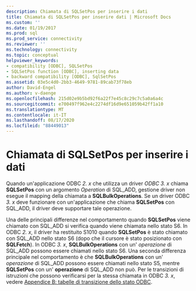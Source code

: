 ```yaml
---
description: Chiamata di SQLSetPos per inserire i dati
title: Chiamata di SQLSetPos per inserire dati | Microsoft Docs
ms.custom: ''
ms.date: 01/19/2017
ms.prod: sql
ms.prod_service: connectivity
ms.reviewer: ''
ms.technology: connectivity
ms.topic: conceptual
helpviewer_keywords:
- compatibility [ODBC], SQLSetPos
- SQLSetPos function [ODBC], inserting data
- backward compatibility [ODBC], SqlSetPos
ms.assetid: 03e5c4d0-2bb3-4649-9781-89cab73f78eb
author: David-Engel
ms.author: v-daenge
ms.openlocfilehash: 215d02e9b5bd92f6a22f7e45c8c29c7c5a0a6a4c
ms.sourcegitcommit: e700497f962e4c2274df16d9e651059b42ff1a10
ms.translationtype: MT
ms.contentlocale: it-IT
ms.lasthandoff: 08/17/2020
ms.locfileid: "88449013"
---
```

# <a name="calling-sqlsetpos-to-insert-data"></a>Chiamata di SQLSetPos per inserire i dati
Quando un'applicazione ODBC *2. x* che utilizza un driver *ODBC 3. x* chiama **SQLSetPos** con un argomento *Operation* di SQL_ADD, gestione driver non esegue il mapping della chiamata a **SQLBulkOperations**. Se un driver ODBC *3. x* deve funzionare con un'applicazione che chiama **SQLSetPos** con SQL_ADD, il driver deve supportare tale operazione.  
  
 Una delle principali differenze nel comportamento quando **SQLSetPos** viene chiamato con SQL_ADD si verifica quando viene chiamata nello stato S6. In ODBC *2. x*, il driver ha restituito S1010 quando **SQLSetPos** è stato chiamato con SQL_ADD nello stato S6 (dopo che il cursore è stato posizionato con **SQLFetch**). In ODBC *3. x*, **SQLBulkOperations** con un' *operazione* di SQL_ADD possono essere chiamati nello stato S6. Una seconda differenza principale nel comportamento è che **SQLBulkOperations** con un' *operazione* di SQL_ADD possono essere chiamati nello stato S5, mentre **SQLSetPos** con un' **operazione** di SQL_ADD non può. Per le transizioni di istruzioni che possono verificarsi per la stessa chiamata in ODBC *3. x*, vedere [Appendice B: tabelle di transizione dello stato ODBC](../../../odbc/reference/appendixes/appendix-b-odbc-state-transition-tables.md).
